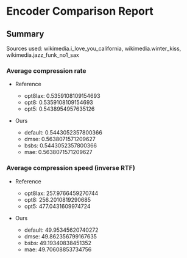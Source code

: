 
# Encoder Comparison Report

## Summary

Sources used: wikimedia.i_love_you_california, wikimedia.winter_kiss, wikimedia.jazz_funk_no1_sax

### Average compression rate

  - Reference
    - opt8lax: 0.5359108109154693
    - opt8: 0.5359108109154693
    - opt5: 0.5438954957635126

  - Ours
    - default: 0.5443052357800366
    - dmse: 0.5638071571209627
    - bsbs: 0.5443052357800366
    - mae: 0.5638071571209627


### Average compression speed (inverse RTF)
  - Reference
    - opt8lax: 257.9766459270744
    - opt8: 256.2010819290685
    - opt5: 477.0431609974724

  - Ours
    - default: 49.95345620740272
    - dmse: 49.862356799167635
    - bsbs: 49.19340838451352
    - mae: 49.70608853734756


